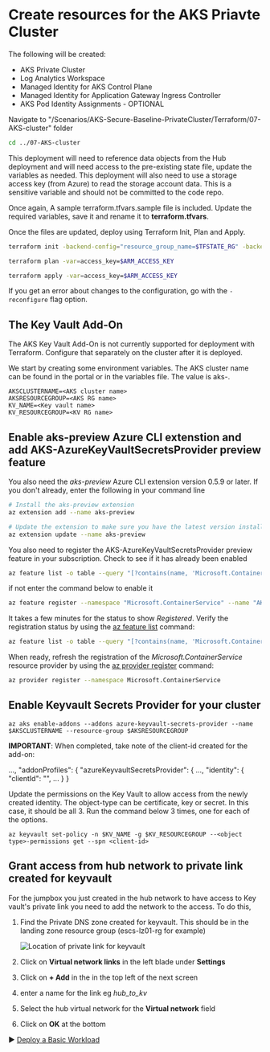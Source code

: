 # Create resources for the AKS Priavte Cluster

The following will be created:
* AKS Private Cluster
* Log Analytics Workspace
* Managed Identity for AKS Control Plane
* Managed Identity for Application Gateway Ingress Controller
* AKS Pod Identity Assignments - OPTIONAL

Navigate to "/Scenarios/AKS-Secure-Baseline-PrivateCluster/Terraform/07-AKS-cluster" folder
```bash
cd ../07-AKS-cluster
```

This deployment will need to reference data objects from the Hub deployment and will need access to the pre-existing state file, update the variables as needed.  This deployment will also need to use a storage access key (from Azure) to read the storage account data.  This is a sensitive variable and should not be committed to the code repo.

Once again, A sample terraform.tfvars.sample file is included. Update the required variables, save it and rename it to **terraform.tfvars**.

Once the files are updated, deploy using Terraform Init, Plan and Apply.

```bash
terraform init -backend-config="resource_group_name=$TFSTATE_RG" -backend-config="storage_account_name=$STORAGEACCOUNTNAME" -backend-config="container_name=$CONTAINERNAME"
```

```bash
terraform plan -var=access_key=$ARM_ACCESS_KEY
```

```bash
terraform apply -var=access_key=$ARM_ACCESS_KEY
```

If you get an error about changes to the configuration, go with the `-reconfigure` flag option.

## The Key Vault Add-On
The AKS Key Vault Add-On is not currently supported for deployment with Terraform. Configure that separately on the cluster after it is deployed.

We start by creating some environment variables. The AKS cluster name can be found in the portal or in the variables file. The value is aks-<prefix value>.

```
AKSCLUSTERNAME=<AKS cluster name>
AKSRESOURCEGROUP=<AKS RG name>
KV_NAME=<Key vault name>
KV_RESOURCEGROUP=<KV RG name>
```



## Enable aks-preview Azure CLI extenstion and add AKS-AzureKeyVaultSecretsProvider preview feature

You also need the *aks-preview* Azure CLI extension version 0.5.9 or later. If you don't already, enter the following in your command line

```bash
# Install the aks-preview extension
az extension add --name aks-preview

# Update the extension to make sure you have the latest version installed
az extension update --name aks-preview
```

You also need to register the AKS-AzureKeyVaultSecretsProvider preview feature in your subscription. Check to see if it has already been enabled

```bash
az feature list -o table --query "[?contains(name, 'Microsoft.ContainerService/AKS-AzureKeyVaultSecretsProvider')].{Name:name,State:properties.state}"
```

if not enter the command below to enable it

```bash
az feature register --namespace "Microsoft.ContainerService" --name "AKS-AzureKeyVaultSecretsProvider"
```

It takes a few minutes for the status to show *Registered*. Verify the registration status by using the [az feature list](https://docs.microsoft.com/en-us/cli/azure/feature#az_feature_list) command:

```bash
az feature list -o table --query "[?contains(name, 'Microsoft.ContainerService/AKS-AzureKeyVaultSecretsProvider')].{Name:name,State:properties.state}"
```

When ready, refresh the registration of the *Microsoft.ContainerService* resource provider by using the [az provider register](https://docs.microsoft.com/en-us/cli/azure/provider#az_provider_register) command:

```bash
az provider register --namespace Microsoft.ContainerService
```



##  Enable Keyvault Secrets Provider for your cluster

```
az aks enable-addons --addons azure-keyvault-secrets-provider --name $AKSCLUSTERNAME --resource-group $AKSRESOURCEGROUP
```

**IMPORTANT**: When completed, take note of the client-id created for the add-on:

...,
 "addonProfiles": {
    "azureKeyvaultSecretsProvider": {
      ...,
      "identity": {
        "clientId": "<client-id>",
        ...
      }
    }

Update the permissions on the Key Vault to allow access from the newly created identity. The object-type can be certificate, key or secret. In this case, it should be all 3. Run the command below 3 times, one for each of the options.
```
az keyvault set-policy -n $KV_NAME -g $KV_RESOURCEGROUP --<object type>-permissions get --spn <client-id>
```

## Grant access from hub network to private link created for keyvault

For the jumpbox you just created in the hub network to have access to Key vault's private link you need to add the network to the access. To do this,

1. Find the Private DNS zone created for keyvault. This should be in the landing zone resource group (escs-lz01-rg for example)

   ![Location of private link for keyvault](../media/keyvault-privatelink-location.png)

2. Click on **Virtual network links** in the left blade under **Settings**
3. Click on **+ Add** in the in the top left of the next screen
4. enter a name for the link eg *hub_to_kv*
5. Select the hub virtual network for the **Virtual network** field
6. Click on **OK** at the bottom

:arrow_forward: [Deploy a Basic Workload](./08-workload.md)
